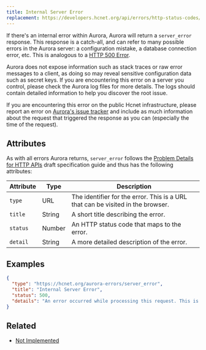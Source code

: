 ```yaml
---
title: Internal Server Error
replacement: https://developers.hcnet.org/api/errors/http-status-codes/standard/
---
```


If there's an internal error within Aurora, Aurora will return a
`server_error` response.  This response is a catch-all, and can refer to many
possible errors in the Aurora server: a configuration mistake, a database
connection error, etc. This is analogous to a
[HTTP 500 Error](https://developer.mozilla.org/en-US/docs/Web/HTTP/Response_codes).

Aurora does not expose information such as stack traces or raw error messages
to a client, as doing so may reveal sensitive configuration data such as secret
keys. If you are encountering this error on a server you control, please check the
Aurora log files for more details. The logs should contain detailed
information to help you discover the root issue.

If you are encountering this error on the public Hcnet infrastructure, please
report an error on [Aurora's issue tracker](https://github.com/hcnet/go/issues)
and include as much information about the request that triggered the response
as you can (especially the time of the request).

## Attributes

As with all errors Aurora returns, `server_error` follows the
[Problem Details for HTTP APIs](https://tools.ietf.org/html/draft-ietf-appsawg-http-problem-00)
draft specification guide and thus has the following attributes:

| Attribute   | Type   | Description                                                                     |
| ----------- | ------ | ------------------------------------------------------------------------------- |
| `type`      | URL    | The identifier for the error.  This is a URL that can be visited in the browser.|
| `title`     | String | A short title describing the error.                                             |
| `status`    | Number | An HTTP status code that maps to the error.                                     |
| `detail`    | String | A more detailed description of the error.                                       |

## Examples
```json
{
  "type": "https://hcnet.org/aurora-errors/server_error",
  "title": "Internal Server Error",
  "status": 500,
  "details": "An error occurred while processing this request. This is usually due to a bug within the server software. Trying this request again may succeed if the bug is transient, otherwise please report this issue to the issue tracker at: https://github.com/hcnet/go/issues. Please include this response in your issue."
}
```

## Related

- [Not Implemented](./not-implemented.md)

